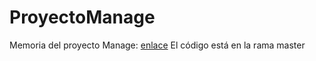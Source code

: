 # ProyectoManage
Memoria del proyecto Manage: <a href="">enlace</a>
El código está en la rama master
